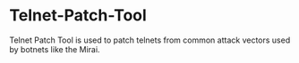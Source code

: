 # Telnet-Patch-Tool
Telnet Patch Tool is used to patch telnets from common attack vectors used by botnets like the Mirai.
